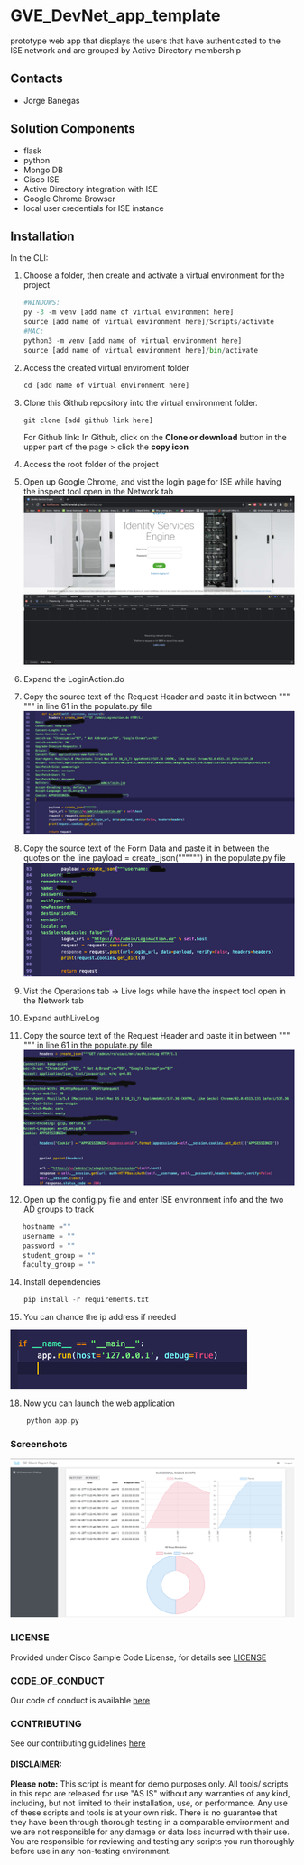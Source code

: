 # GVE_DevNet_app_template
prototype web app that displays the users that have authenticated to the ISE network and are grouped by Active Directory membership 

## Contacts
* Jorge Banegas

## Solution Components
* flask
* python
* Mongo DB
* Cisco ISE
* Active Directory integration with ISE
* Google Chrome Browser
* local user credentials for ISE instance

## Installation

In the CLI:
1.	Choose a folder, then create and activate a virtual environment for the project
    ```python
    #WINDOWS:
    py -3 -m venv [add name of virtual environment here] 
    source [add name of virtual environment here]/Scripts/activate
    #MAC:
    python3 -m venv [add name of virtual environment here] 
    source [add name of virtual environment here]/bin/activate
    ```

2. Access the created virtual enviroment folder
    ```python
    cd [add name of virtual environment here] 
    ```

3.	Clone this Github repository into the virtual environment folder.
    ```python
    git clone [add github link here]
    ```
    For Github link: 
        In Github, click on the **Clone or download** button in the upper part of the page > click the **copy icon**

4. Access the root folder of the project
5. Open up Google Chrome, and vist the login page for ISE while having the inspect tool open in the Network tab
    ![/static/images/ise_login.png](/images/ise_login.png)
7. Expand the LoginAction.do 
8. Copy the source text of the Request Header and paste it in between """ """ in line 61 in  the populate.py file
    ![/static/images/payload.png](/images/ui_auth.png)
10. Copy the source text of the Form Data and paste it in between the quotes on the line payload = create_json("""""") in  the populate.py file
     ![/static/images/ui_auth.png](/images/payload.png)
12. Vist the Operations tab -> Live logs while have the inspect tool open in the  Network tab
13. Expand authLiveLog 
14. Copy the source text of the Request Header and paste it in between """ """ in line 61 in  the populate.py file
    ![/static/images/ui_auth.png](/images/live_log_payload.png)
16. Open up the config.py file and enter ISE environment info and the two AD groups to track
 ```python
    hostname =""
    username = ""
    password = ""
    student_group = ""
    faculty_group = ""
  ```
14.	Install dependencies
    ```python
    pip install -r requirements.txt
    ```
 15. You can chance the ip address if needed 
 
   ![/images/ip.png](/images/ip.png)
    
 18. Now you can launch the web application
```python
    python app.py
  ```
### Screenshots

![/images/screenshot.png](/images/screenshot.png)

### LICENSE

Provided under Cisco Sample Code License, for details see [LICENSE](LICENSE.md)

### CODE_OF_CONDUCT

Our code of conduct is available [here](CODE_OF_CONDUCT.md)

### CONTRIBUTING

See our contributing guidelines [here](CONTRIBUTING.md)

#### DISCLAIMER:
<b>Please note:</b> This script is meant for demo purposes only. All tools/ scripts in this repo are released for use "AS IS" without any warranties of any kind, including, but not limited to their installation, use, or performance. Any use of these scripts and tools is at your own risk. There is no guarantee that they have been through thorough testing in a comparable environment and we are not responsible for any damage or data loss incurred with their use.
You are responsible for reviewing and testing any scripts you run thoroughly before use in any non-testing environment.
